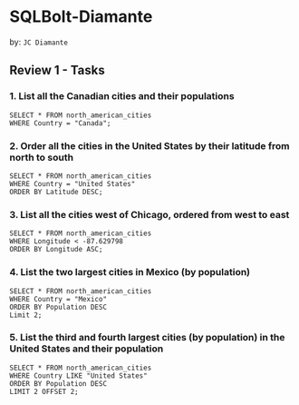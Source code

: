 # SQLBolt-Diamante

by: `JC Diamante`

## Review 1 - Tasks
### 1. List all the Canadian cities and their populations

```
SELECT * FROM north_american_cities
WHERE Country = "Canada";
```

### 2. Order all the cities in the United States by their latitude from north to south

```
SELECT * FROM north_american_cities
WHERE Country = "United States"
ORDER BY Latitude DESC;
```

### 3. List all the cities west of Chicago, ordered from west to east

```
SELECT * FROM north_american_cities
WHERE Longitude < -87.629798
ORDER BY Longitude ASC;
```

### 4. List the two largest cities in Mexico (by population)

```
SELECT * FROM north_american_cities
WHERE Country = "Mexico"
ORDER BY Population DESC
Limit 2;
```

### 5. List the third and fourth largest cities (by population) in the United States and their population

```
SELECT * FROM north_american_cities
WHERE Country LIKE "United States"
ORDER BY Population DESC
LIMIT 2 OFFSET 2;
```
